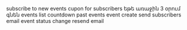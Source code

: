 subscribe to new events
cupon for subscribers եթե առաջին 3 օրում գնեն
events list countdown
past events
event create send subscribers email
event status change resend email
